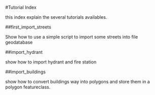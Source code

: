 #Tutorial Index

this index explain the several tutorials availables.

##first\_import\_streets

Show how to use a simple script to import some streets into file geodatabase


##import\_hydrant

show how to import hydrant and fire station

##import\_buildings
 
show how to convert buildings way into polygons and store them in a polygon featureclass.

